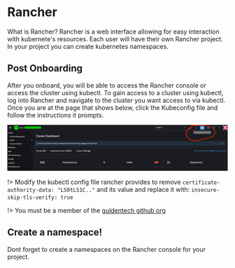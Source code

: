 # Rancher

What is Rancher? Rancher is a web interface allowing for easy interaction with kubernete's resources. Each user will have their own Rancher project. In your project you can create kubernetes namespaces.

## Post Onboarding

After you onboard, you will be able to access the Rancher console or access the cluster using kubectl. To gain access to a cluster using kubectl, log into Rancher and navigate to the cluster you want access to via kubectl. Once you are at the page that shows below, click the Kubeconfig file and follow the instructions it prompts.

![dashboard](../_media/dash.png)

!> Modify the kubectl config file rancher provides to remove `certificate-authority-data: "LS0tLS1C.."` and its value and replace it with: `insecure-skip-tls-verify: true`

!> You must be a member of the [guldentech github org](https://github.com/guldentech)

## Create a namespace!

Dont forget to create a namespaces on the Rancher console for your project.
